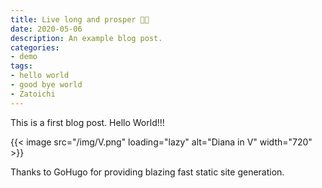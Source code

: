 ```yaml
---
title: Live long and prosper 🖖🏻
date: 2020-05-06
description: An example blog post.
categories:
- demo
tags:
- hello world
- good bye world
- Zatoichi
---
```


This is a first blog post. Hello World!!!

{{< image src="/img/V.png" loading="lazy" alt="Diana in V" width="720" >}}

Thanks to GoHugo for providing blazing fast static site generation.
